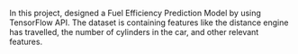 In this project, designed a Fuel Efficiency Prediction Model by using TensorFlow API. The dataset is containing features like the distance engine has travelled, the number of 
cylinders in the car, and other relevant features.
